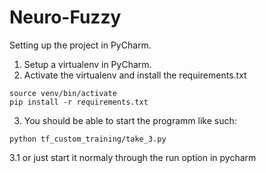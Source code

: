 # Neuro-Fuzzy

Setting up the project in PyCharm.
  1. Setup a virtualenv in PyCharm.
  2. Activate the virtualenv and install the requirements.txt
  
    source venv/bin/activate
    pip install -r requirements.txt
    
  3. You should be able to start the programm like such:
    
    python tf_custom_training/take_3.py
  3.1 or just start it normaly through the run option in pycharm
  
      
  
  
